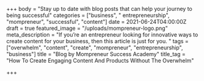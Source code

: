 +++
body = "Stay up to date with blog posts that can help your journey to being successful"
categories = ["business", " entrepreneurship", "mompreneur", "successful", "content"]
date = 2021-06-24T04:00:00Z
draft = true
featured_image = "/uploads/mompreneur-logo.png"
meta_description = "If you’re an entrepreneur looking for innovative ways to create content for your business, then this article is just for you. "
tags = ["overwhelm", "content", "create", "mompreneur", "entrepreneurship", "business"]
title = "Blog by Mompreneur Success Academy"
title_tag = "How To Create Engaging Content And Products Without The Overwhelm"

+++

